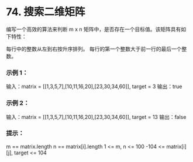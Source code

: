 # 74. 搜索二维矩阵

编写一个高效的算法来判断 m x n 矩阵中，是否存在一个目标值。该矩阵具有如下特性：

每行中的整数从左到右按升序排列。
每行的第一个整数大于前一行的最后一个整数。

### 示例 1：

输入：matrix = [[1,3,5,7],[10,11,16,20],[23,30,34,60]], target = 3
输出：true

### 示例 2：

输入：matrix = [[1,3,5,7],[10,11,16,20],[23,30,34,60]], target = 13
输出：false

### 提示：

m == matrix.length
n == matrix[i].length
1 <= m, n <= 100
-104 <= matrix[i][j], target <= 104
